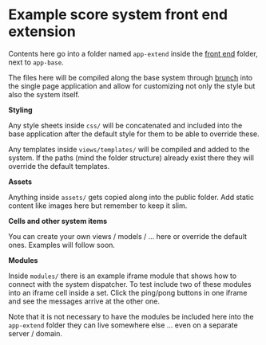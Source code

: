 Example score system front end extension
========================================

Contents here go into a folder named `app-extend` inside the [front end](https://github.com/motionbank/score-system-frontend) folder, next to `app-base`.

The files here will be compiled along the base system through [brunch](http://brunch.io/) into the single page application and allow for customizing not only the style but also the system itself.

**Styling**

Any style sheets inside `css/` will be concatenated and included into the base application after the default style for them to be able to override these.

Any templates inside `views/templates/` will be compiled and added to the system. If the paths (mind the folder structure) already exist there they will override the default templates.

**Assets**

Anything inside `assets/` gets copied along into the public folder. Add static content like images here but remember to keep it slim.

**Cells and other system items**

You can create your own views / models / ... here or override the default ones. Examples will follow soon.

**Modules**

Inside `modules/` there is an example iframe module that shows how to connect with the system dispatcher. To test include two of these modules into an iframe cell inside a set. Click the ping/pong buttons in one iframe and see the messages arrive at the other one.

Note that it is not necessary to have the modules be included here into the `app-extend` folder they can live somewhere else ... even on a separate server / domain.